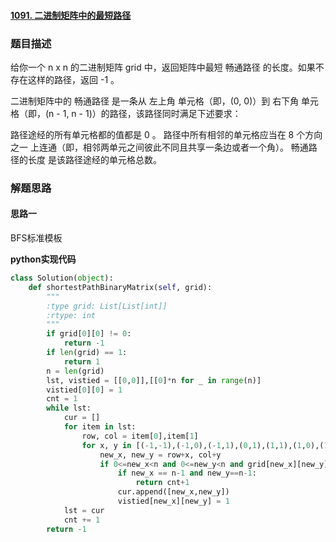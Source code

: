 #### [1091. 二进制矩阵中的最短路径](https://leetcode.cn/problems/shortest-path-in-binary-matrix/)

### 题目描述
给你一个 n x n 的二进制矩阵 grid 中，返回矩阵中最短 畅通路径 的长度。如果不存在这样的路径，返回 -1 。

二进制矩阵中的 畅通路径 是一条从 左上角 单元格（即，(0, 0)）到 右下角 单元格（即，(n - 1, n - 1)）的路径，该路径同时满足下述要求：

路径途经的所有单元格都的值都是 0 。
路径中所有相邻的单元格应当在 8 个方向之一 上连通（即，相邻两单元之间彼此不同且共享一条边或者一个角）。
畅通路径的长度 是该路径途经的单元格总数。



### 解题思路
#### 思路一
BFS标准模板



**python实现代码**
```python
class Solution(object):
    def shortestPathBinaryMatrix(self, grid):
        """
        :type grid: List[List[int]]
        :rtype: int
        """
        if grid[0][0] != 0:
            return -1
        if len(grid) == 1:
            return 1
        n = len(grid)
        lst, vistied = [[0,0]],[[0]*n for _ in range(n)]
        vistied[0][0] = 1
        cnt = 1
        while lst:
            cur = []
            for item in lst:
                row, col = item[0],item[1]
                for x, y in [(-1,-1),(-1,0),(-1,1),(0,1),(1,1),(1,0),(1,-1),(0,-1)]:
                    new_x, new_y = row+x, col+y 
                    if 0<=new_x<n and 0<=new_y<n and grid[new_x][new_y]==0 and vistied[new_x][new_y] != 1:
                        if new_x == n-1 and new_y==n-1:
                            return cnt+1
                        cur.append([new_x,new_y])
                        vistied[new_x][new_y] = 1
            lst = cur
            cnt += 1
        return -1
```

